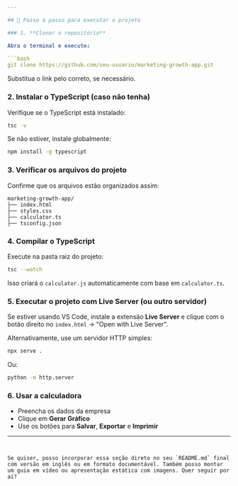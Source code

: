 ```yaml
---

## 🚀 Passo a passo para executar o projeto

### 1. **Clonar o repositório**

Abra o terminal e execute:

```bash
git clone https://github.com/seu-usuario/marketing-growth-app.git
```

Substitua o link pelo correto, se necessário.

### 2. **Instalar o TypeScript (caso não tenha)**

Verifique se o TypeScript está instalado:

```bash
tsc -v
```

Se não estiver, instale globalmente:

```bash
npm install -g typescript
```

### 3. **Verificar os arquivos do projeto**

Confirme que os arquivos estão organizados assim:

```
marketing-growth-app/
├── index.html
├── styles.css
├── calculator.ts
├── tsconfig.json
```

### 4. **Compilar o TypeScript**

Execute na pasta raiz do projeto:

```bash
tsc --watch
```

Isso criará o `calculator.js` automaticamente com base em `calculator.ts`.

### 5. **Executar o projeto com Live Server (ou outro servidor)**

Se estiver usando VS Code, instale a extensão **Live Server** e clique com o botão direito no `index.html` → "Open with Live Server".

Alternativamente, use um servidor HTTP simples:

```bash
npx serve .
```

Ou:

```bash
python -m http.server
```

### 6. **Usar a calculadora**

- Preencha os dados da empresa
- Clique em **Gerar Gráfico**
- Use os botões para **Salvar**, **Exportar** e **Imprimir**


---
```


Se quiser, posso incorporar essa seção direto no seu `README.md` final com versão em inglês ou em formato documentável. Também posso montar um guia em vídeo ou apresentação estática com imagens. Quer seguir por aí?
